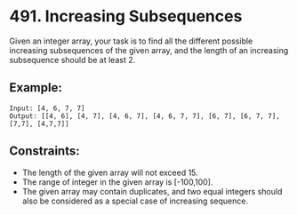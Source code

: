# 491. Increasing Subsequences

Given an integer array, your task is to find all the different possible increasing subsequences of the given array, and the length of an increasing subsequence should be at least 2.

## Example:

```
Input: [4, 6, 7, 7]
Output: [[4, 6], [4, 7], [4, 6, 7], [4, 6, 7, 7], [6, 7], [6, 7, 7], [7,7], [4,7,7]]
``` 

## Constraints:

* The length of the given array will not exceed 15.
* The range of integer in the given array is [-100,100].
* The given array may contain duplicates, and two equal integers should also be considered as a special case of increasing sequence.
